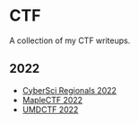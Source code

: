 # CTF

A collection of my CTF writeups.

## 2022

* [CyberSci Regionals 2022](cybersci2022/README.md)
* [MapleCTF 2022](maplectf2022/README.md)
* [UMDCTF 2022](umdctf2022/README.md)
